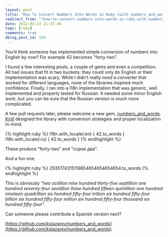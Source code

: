 ```yaml
---
layout: post
title: "How To Convert Numbers Into Words in Ruby (with numbers_and_words)"
redirect_from: "/how-to-convert-numbers-into-words-in-ruby-with-numbersandwords/"
date: 2012-03-23 21:37:49
tags: [ruby]
comments: true
dblog_post_id: 329
---
```

You’d think someone has implemented simple conversion of numbers into English by now? For example 42 becomes "forty-two".

I found a few interesting posts, a couple of gems and even a competition. All had issues that fit in two buckets: they could only do English or their implementation was scary. While I didn’t really _need_ a converter that worked for different languages, none of the libraries inspired much confidence. Finally, I ran into a I18n implementation that was generic, well implemented and properly tested for Russian. It needed some minor English work, but you can be sure that the Russian version is _much_ more complicated.

A few pull requests later, please welcome a new gem, [numbers_and_words](https://github.com/kslazarev/numbers_and_words). [Kirill](https://github.com/kslazarev/) designed the library with conversion strategies and proper localization in-mind.

{% highlight ruby %}
I18n.with_locale(:en) { 42.to_words }
I18n.with_locale(:ru) { 42.to_words }
{% endhighlight %}

These produce "forty-two" and "сорок два".

And a fun one.

{% highlight ruby %}
2935174315119654654654654654.to_words
{% endhighlight %}

This is obviously _"two octillion nine hundred thirty-five septillion one hundred seventy-four sextillion three hundred fifteen quintillion one hundred nineteen quadrillion six hundred fifty-four trillion six hundred fifty-four billion six hundred fifty-four million six hundred fifty-four thousand six hundred fifty-four"_.

Can someone please contribute a Spanish version next?

[https://github.com/kslazarev/numbers_and_words](https://github.com/kslazarev/numbers_and_words)
